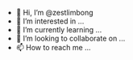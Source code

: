 - 👋 Hi, I’m @zestlimbong
- 👀 I’m interested in ...
- 🌱 I’m currently learning ...
- 💞️ I’m looking to collaborate on ...
- 📫 How to reach me ...

<!---
zestlimbong/zestlimbong is a ✨ special ✨ repository because its `README.md` (this file) appears on your GitHub profile.
You can click the Preview link to take a look at your changes.
--->
